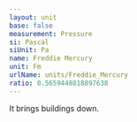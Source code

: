 ```yaml
---
layout: unit
base: false
measurement: Pressure
si: Pascal
siUnit: Pa
name: Freddie Mercury
unit: Fm
urlName: units/Freddie_Mercury
ratio: 0.5659448818897638
---
```


It brings buildings down.